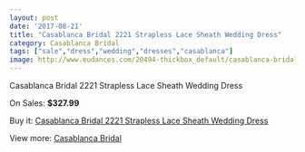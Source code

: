 ```yaml
---
layout: post
date: '2017-08-21'
title: "Casablanca Bridal 2221 Strapless Lace Sheath Wedding Dress"
category: Casablanca Bridal
tags: ["sale","dress","wedding","dresses","casablanca"]
image: http://www.eudances.com/20494-thickbox_default/casablanca-bridal-2221-strapless-lace-sheath-wedding-dress.jpg
---
```

Casablanca Bridal 2221 Strapless Lace Sheath Wedding Dress

On Sales: **$327.99**
<a href="https://www.eudances.com/en/casablanca-bridal/6154-casablanca-bridal-2221-strapless-lace-sheath-wedding-dress.html"><amp-img layout="responsive" width="600" height="600" src="//www.eudances.com/20494-thickbox_default/casablanca-bridal-2221-strapless-lace-sheath-wedding-dress.jpg" alt="Casablanca Bridal 2221 Strapless Lace Sheath Wedding Dress 0" /></a>
<a href="https://www.eudances.com/en/casablanca-bridal/6154-casablanca-bridal-2221-strapless-lace-sheath-wedding-dress.html"><amp-img layout="responsive" width="600" height="600" src="//www.eudances.com/20496-thickbox_default/casablanca-bridal-2221-strapless-lace-sheath-wedding-dress.jpg" alt="Casablanca Bridal 2221 Strapless Lace Sheath Wedding Dress 1" /></a>
<a href="https://www.eudances.com/en/casablanca-bridal/6154-casablanca-bridal-2221-strapless-lace-sheath-wedding-dress.html"><amp-img layout="responsive" width="600" height="600" src="//www.eudances.com/20495-thickbox_default/casablanca-bridal-2221-strapless-lace-sheath-wedding-dress.jpg" alt="Casablanca Bridal 2221 Strapless Lace Sheath Wedding Dress 2" /></a>

Buy it: [Casablanca Bridal 2221 Strapless Lace Sheath Wedding Dress](https://www.eudances.com/en/casablanca-bridal/6154-casablanca-bridal-2221-strapless-lace-sheath-wedding-dress.html "Casablanca Bridal 2221 Strapless Lace Sheath Wedding Dress")

View more: [Casablanca Bridal](https://www.eudances.com/en/4-casablanca-bridal "Casablanca Bridal")